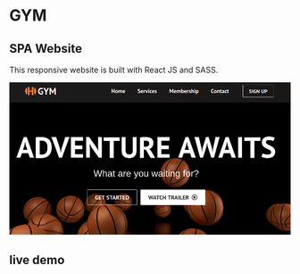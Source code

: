 # GYM 

## SPA Website

This responsive website is built with React JS and SASS.

![project screenshot](./public/assets/screenshot.png)

## live demo

